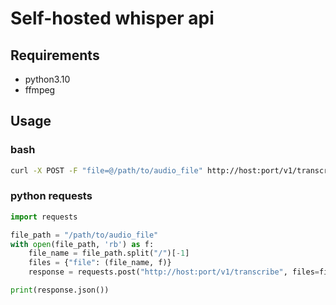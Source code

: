# Self-hosted whisper api  

## Requirements  
- python3.10  
- ffmpeg  

## Usage  

### bash   
```bash
curl -X POST -F "file=@/path/to/audio_file" http://host:port/v1/transcribe
```

### python requests
```python
import requests

file_path = "/path/to/audio_file"
with open(file_path, 'rb') as f:
    file_name = file_path.split("/")[-1]
    files = {"file": (file_name, f)}
    response = requests.post("http://host:port/v1/transcribe", files=files)

print(response.json())
```
